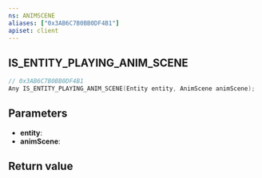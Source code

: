 ```yaml
---
ns: ANIMSCENE
aliases: ["0x3AB6C7B0BB0DF4B1"]
apiset: client
---
```

## IS_ENTITY_PLAYING_ANIM_SCENE

```c
// 0x3AB6C7B0BB0DF4B1
Any IS_ENTITY_PLAYING_ANIM_SCENE(Entity entity, AnimScene animScene);
```


## Parameters
* **entity**:
* **animScene**:

## Return value